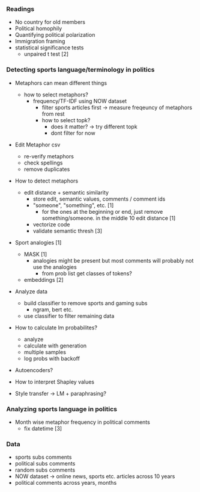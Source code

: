 ### Readings
- No country for old members
- Political homophily
- Quantifying political polarization
- Immigration framing
- statistical significance tests
    - unpaired t test [2]

### Detecting sports language/terminology in politics

- Metaphors can mean different things
    - how to select metaphors?
        - frequency/TF-IDF using NOW dataset
            - filter sports articles first -> measure freqeuncy of metaphors from rest
            - how to select topk?
                - does it matter? -> try different topk
                - dont filter for now 

- Edit Metaphor csv 
    - re-verify metaphors
    - check spellings
    - remove duplicates

- How to detect metaphors
    - edit distance + semantic similarity
        - store edit, semantic values, comments / comment ids
        - "someone", "something", etc.  [1]
            - for the ones at the beginning or end, just remove something/someone. in the middle 10 edit distance  [1]
        - vectorize code
        - validate semantic thresh  [3]

- Sport analogies [1]
    - MASK [1]
        - analogies might be present but most comments will probably not use the analogies
            - from prob list get classes of tokens?
    - embeddings [2]

- Analyze data 
    - build classifier to remove sports and gaming subs 
        - ngram, bert etc.
    - use classifier to filter remaining data

- How to calculate lm probabilites?
    - analyze
    - calculate with generation
    - multiple samples
    - log probs with backoff

- Autoencoders?

- How to interpret Shapley values

- Style transfer -> LM + paraphrasing?


### Analyzing sports language in politics

- Month wise metaphor frequency in political comments
    - fix datetime  [3]


### Data

- sports subs comments
- political subs comments
- random subs comments
- NOW dataset -> online news, sports etc. articles across 10 years
- political comments across years, months
